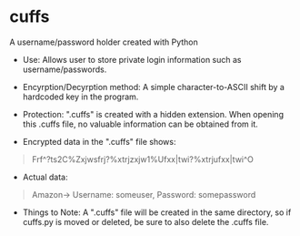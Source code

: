 cuffs
=====

A username/password holder created with Python

* Use: Allows user to store private login information such as username/passwords.

* Encyrption/Decyrption method: A simple character-to-ASCII shift by a hardcoded key in the program.

* Protection: ".cuffs" is created with a hidden extension. When opening this .cuffs file, no valuable information can be obtained from it.

- Encrypted data in the ".cuffs" file shows: 
>Frf^?ts2C%Zxjwsfrj?%xtrjzxjw1%Ufxx|twi?%xtrjufxx|twi^O
- Actual data: 
>Amazon-> Username: someuser, Password: somepassword



* Things to Note: A ".cuffs" file will be created in the same directory, so if cuffs.py is moved or deleted, be sure to also delete the .cuffs file.



